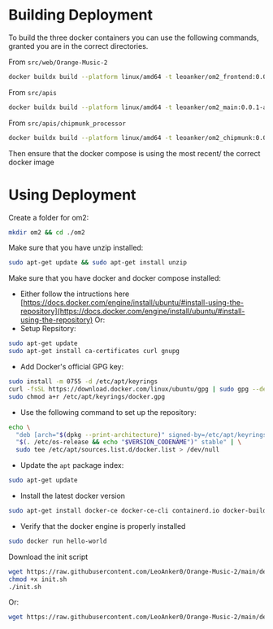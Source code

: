 # Building Deployment

To build the three docker containers you can use the following commands, granted you are in the correct directories.

From `src/web/Orange-Music-2`

```sh
docker buildx build --platform linux/amd64 -t leoanker/om2_frontend:0.0.1-amd64 --push . && docker buildx build --platform linux/arm64 -t leoanker/om2_frontend:0.0.1-arm64 --push .
```

From `src/apis`

```sh
docker buildx build --platform linux/amd64 -t leoanker/om2_main:0.0.1-amd64 --push . && docker buildx build --platform linux/arm64 -t leoanker/om2_main:0.0.1-arm64 --push .
```

From `src/apis/chipmunk_processor`

```sh
docker buildx build --platform linux/amd64 -t leoanker/om2_chipmunk:0.0.1-amd64 --push . && docker buildx build --platform linux/arm64 -t leoanker/om2_chipmunk:0.0.1-arm64 --push .
```

Then ensure that the docker compose is using the most recent/ the correct docker image

# Using Deployment
Create a folder for om2:
```sh
mkdir om2 && cd ./om2
```

Make sure that you have unzip installed:
```sh
sudo apt-get update && sudo apt-get install unzip
```

Make sure that you have docker and docker compose installed:
* Either follow the intructions here [https://docs.docker.com/engine/install/ubuntu/#install-using-the-repository](https://docs.docker.com/engine/install/ubuntu/#install-using-the-repository)
Or:
* Setup Repsitory:
```sh
sudo apt-get update
sudo apt-get install ca-certificates curl gnupg
```
* Add Docker's official GPG key:
```sh
sudo install -m 0755 -d /etc/apt/keyrings
curl -fsSL https://download.docker.com/linux/ubuntu/gpg | sudo gpg --dearmor -o /etc/apt/keyrings/docker.gpg
sudo chmod a+r /etc/apt/keyrings/docker.gpg
```
* Use the following command to set up the repository:
```sh
echo \
  "deb [arch="$(dpkg --print-architecture)" signed-by=/etc/apt/keyrings/docker.gpg] https://download.docker.com/linux/ubuntu \
  "$(. /etc/os-release && echo "$VERSION_CODENAME")" stable" | \
  sudo tee /etc/apt/sources.list.d/docker.list > /dev/null
```
* Update the `apt` package index:
```sh
sudo apt-get update
```
* Install the latest docker version
```sh
sudo apt-get install docker-ce docker-ce-cli containerd.io docker-buildx-plugin docker-compose-plugin
```
* Verify that the docker engine is properly installed
```sh
sudo docker run hello-world
```




Download the init script

```sh
wget https://raw.githubusercontent.com/LeoAnker0/Orange-Music-2/main/deployment/init.sh
chmod +x init.sh
./init.sh
```
Or:
```sh
wget https://raw.githubusercontent.com/LeoAnker0/Orange-Music-2/main/deployment/init.sh && chmod +x init.sh && ./init.sh
```




